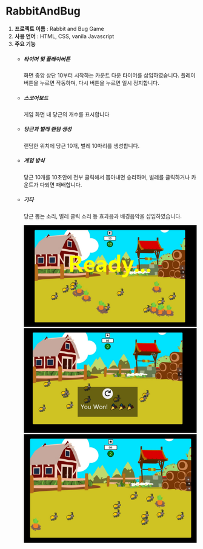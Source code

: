 # RabbitAndBug

<ol>
  <li><strong>프로젝트 이름</strong> : Rabbit and Bug Game</li>
  <li><strong>사용 언어</strong> : HTML, CSS, vanila Javascript</li>
  <li><strong>주요 기능</strong> 
    <ul>
      <li><h5>타이머 및 플레이버튼</h5>화면 중앙 상단 10부터 시작하는 카운트 다운 타이머를 삽입하였습니다. 플레이 버튼을 누르면 작동하며, 다시 버튼을 누르면 일시 정지합니다.</li> 
      <li><h5>스코어보드</h5></li> 게임 화면 내 당근의 개수를 표시합니다
      <li><h5>당근과 벌레 랜덤 생성</h5></li> 랜덤한 위치에 당근 10개, 벌레 10마리를 생성합니다.
      <li><h5>게임 방식</h5></li> 당근 10개를 10초안에 전부 클릭해서 뽑아내면 승리하며, 벌레를 클릭하거나 카운트가 다되면 패배합니다.
      <li><h5>기타</h5></li> 당근 뽑는 소리, 벌레 클릭 소리 등 효과음과 배경음악을 삽입하였습니다. 
    </ul>
   </li> 
<ol>
  
  <img src = "sample1.jpg" width=720px>
  <img src = "sample2.jpg" width=720px>
  <img src = "sample3.jpg" width=720px>
  
